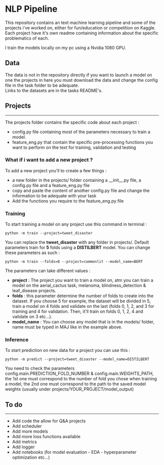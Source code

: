 # **NLP Pipeline**

This repository contains an text machine learning pipeline and some of the projects i've worked on, either for fun/education or competition on Kaggle. \
Each project have it's own readme containing information about the specific problematics of each. 

I train the models locally on my pc using a Nvidia 1080 GPU. 
## **Data**

The data is not in the repository directly if you want to launch a model on one the projects in here you must download the data and change the config file in the task folder to be adequate. \
Links to the datasets are in the tasks README's.
## **Projects**
---
The projects folder contains the specific code about each project :
 * config.py file containing  most of the parameters necessary to train a model.
 * feature_eng.py that contain the specific pre-processing functions you want to perform on the text for training, validation and testing

### **What if i want to add a new project ?**
To add a new project you'll to create a few things : 
* a new folder in the projects/ folder containing a \_\_init\_\_.py file, a config.py file and a feature_eng.py file
* copy and paste the content of another config.py file and change the information to be adequate with your task
* Add the functions you require to the feature_eng.py file

### **Training**
To start training a model on any project use this command in terminal :
```
python -m train --project=tweet_disaster
```
You can replace the **tweet_disaster** with any folder in projects/.
Default parameters train for **5** folds using a **DISTILBERT** model.
You can change these parameters as such :
```
python -m train --folds=8 --project=commonlit --model_name=BERT
```

The parameters can take different values :
* **project** : The project you want to train a model on, atm you can train a model on the aerial_cactus task, melanoma, blindness_detection & leaf_disease projects.
* **folds** : this parameter determine the number of folds to create into the dataset. If you choose 5 for example, the dataset will be divided in 5, train a model on 4 folds and validate on the last (folds 0, 1, 2, and 3 for training and 4 for validation. Then, it'll train on folds 0, 1, 2, 4 and validate on 3 etc...).
* **model_name** : You can choose any model that is in the models/ folder, name must be typed in MAJ like in the example above.

### **Inference**
To start prediction on new data for a project you can use this :
```
python -m predict --project=tweet_disaster --model_name=DISTILBERT
```

You need to check the parameters config.main.PREDICTION_FOLD_NUMBER & config.main.WEIGHTS_PATH, the 1st one must correspond to the number of fold you chose when training a model, the 2nd one must correspond to the path to the saved model weights (usually under projects/YOUR_PROJECT/model_output)

## **To do** 
---
* Add code the allow for Q&A projects
* Add scheduler
* Add more models
* Add more loss functions available
* Add metrics
* Add logger
* Add notebooks (for model evaluation - EDA - hyperparameter optimization etc...)